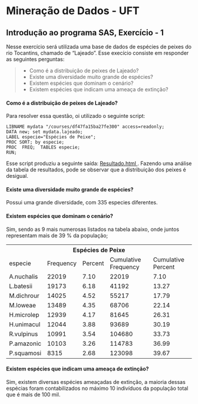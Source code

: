 


Mineração de Dados - UFT
===================

Introdução ao programa SAS,  Exercício - 1 
-------------

Nesse exercício será utilizada uma base de dados de espécies de peixes do rio Tocantins, chamado de  “Lajeado”. Esse execício consiste em responder as seguintes perguntas: 

> - Como é a distribuição de peixes de Lajeado? 
> - Existe uma diversidade muito grande de espécies?
> - Existem espécies que dominam o cenário? 
> - Existem espécies que indicam uma ameaça de extinção?

#### **Como  é a distribuição de peixes de Lajeado?**
Para resolver essa questão, oi utilizado o seguinte script:

```sas
LIBNAME mydata "/courses/df47fa15ba27fe300" access=readonly;
DATA new; set mydata.lajeado;
LABEL especie="Espécies de Peixe";
PROC SORT; by especie;
PROC  FREQ;  TABLES especie;
RUN;
```
Esse script  produziu a seguinte saída: [Resultado.html ](https://htmlpreview.github.io/?https://github.com/thaylongs/mineracaodados/blob/master/exec1/Exec1-Peixes.html) . Fazendo uma análise da tabela de resultados, pode se observar que a distribuição dos peixes é desigual.

#### **Existe uma diversidade muito grande de espécies?**
Possui uma grande diversidade, com 335 especies diferentes.
#### **Existem espécies que dominam o cenário?** 

Sim, sendo as 9 mais numerosas listados na tabela abaixo, onde juntos representam mais de 39 % da população;

<table class="tg">
  <tr>
    <th  colspan="5">Espécies de Peixe</th>  </tr>
  <tr>
    <td >especie</td>
    <td >Frequency</td>
    <td >Percent</td>
    <td >Cumulative Frequency</td>
    <td >Cumulative Percent</td>
  </tr>

  <tr>
    <td >A.nuchalis</td>
    <td >22019</td>
    <td >7.10</td>
    <td >22019</td>
    <td >7.10</td>
  </tr>
  <tr>
    <td >L.batesii</td>
    <td >19173</td>
    <td >6.18</td>
    <td >41192</td>
    <td >13.27</td>
  </tr>
  <tr>
    <td >M.dichrour</td>
    <td >14025</td>
    <td >4.52</td>
    <td >55217</td>
    <td >17.79</td>
  </tr>
  <tr>
    <td >M.loweae</td>
    <td >13489</td>
    <td >4.35</td>
    <td >68706</td>
    <td >22.14</td>
  </tr>
  <tr>
    <td >H.microlep</td>
    <td >12939</td>
    <td >4.17</td>
    <td >81645</td>
    <td >26.31</td>
  </tr>
  <tr>
    <td >H.unimacul</td>
    <td >12044</td>
    <td >3.88</td>
    <td >93689</td>
    <td >30.19</td>
  </tr>
  <tr>
    <td >R.vulpinus</td>
    <td >10991</td>
    <td >3.54</td>
    <td >104680</td>
    <td >33.73</td>
  </tr>
  <tr>
    <td >P.amazonic</td>
    <td >10103</td>
    <td >3.26</td>
    <td >114783</td>
    <td >36.99</td>
  </tr>
  <tr>
    <td >P.squamosi</td>
    <td >8315</td>
    <td >2.68</td>
    <td >123098</td>
    <td >39.67</td>
  </tr>
</table>

#### **Existem espécies que indicam uma ameaça de extinção?**

Sim, existem diversas espécies ameaçadas de extinção, a maioria dessas espécias foram contabilizados no máximo 10 indivíduos da população total que é mais de 100 mil. 

